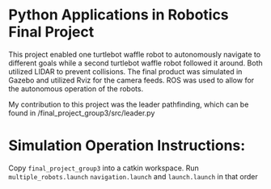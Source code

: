 # Python Applications in Robotics Final Project

This project enabled one turtlebot waffle robot to autonomously navigate to different goals while a second turtlebot waffle robot followed it around. Both utilized LIDAR to prevent collisions. The final product was simulated in Gazebo and utilized Rviz for the camera feeds. ROS was used to allow for the autonomous operation of the robots.

My contribution to this project was the leader pathfinding, which can be found in /final_project_group3/src/leader.py

# Simulation Operation Instructions:
Copy `final_project_group3` into a catkin workspace. 
Run `multiple_robots.launch` `navigation.launch` and `launch.launch` in that order
